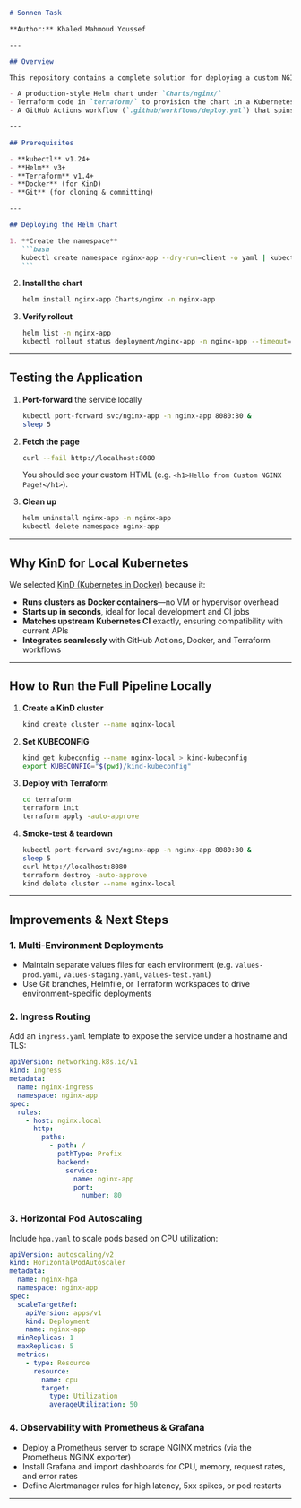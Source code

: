 ````markdown
# Sonnen Task

**Author:** Khaled Mahmoud Youssef

---

## Overview

This repository contains a complete solution for deploying a custom NGINX web application to Kubernetes using Helm and Terraform, fully automated via GitHub Actions. The app serves a bespoke `index.html` page in place of the default NGINX welcome screen. You’ll find:

- A production-style Helm chart under `Charts/nginx/`
- Terraform code in `terraform/` to provision the chart in a Kubernetes cluster
- A GitHub Actions workflow (`.github/workflows/deploy.yml`) that spins up a local KinD cluster, runs Terraform, smoke-tests the service, and tears everything down

---

## Prerequisites

- **kubectl** v1.24+
- **Helm** v3+
- **Terraform** v1.4+
- **Docker** (for KinD)
- **Git** (for cloning & committing)

---

## Deploying the Helm Chart

1. **Create the namespace**
   ```bash
   kubectl create namespace nginx-app --dry-run=client -o yaml | kubectl apply -f -
   ```
````

2. **Install the chart**

   ```bash
   helm install nginx-app Charts/nginx -n nginx-app
   ```

3. **Verify rollout**

   ```bash
   helm list -n nginx-app
   kubectl rollout status deployment/nginx-app -n nginx-app --timeout=2m
   ```

---

## Testing the Application

1. **Port-forward** the service locally

   ```bash
   kubectl port-forward svc/nginx-app -n nginx-app 8080:80 &
   sleep 5
   ```

2. **Fetch the page**

   ```bash
   curl --fail http://localhost:8080
   ```

   You should see your custom HTML (e.g. `<h1>Hello from Custom NGINX Page!</h1>`).

3. **Clean up**

   ```bash
   helm uninstall nginx-app -n nginx-app
   kubectl delete namespace nginx-app
   ```

---

## Why KinD for Local Kubernetes

We selected [KinD (Kubernetes in Docker)](https://kind.sigs.k8s.io/) because it:

- **Runs clusters as Docker containers**—no VM or hypervisor overhead
- **Starts up in seconds**, ideal for local development and CI jobs
- **Matches upstream Kubernetes CI** exactly, ensuring compatibility with current APIs
- **Integrates seamlessly** with GitHub Actions, Docker, and Terraform workflows

---

## How to Run the Full Pipeline Locally

1. **Create a KinD cluster**

   ```bash
   kind create cluster --name nginx-local
   ```

2. **Set KUBECONFIG**

   ```bash
   kind get kubeconfig --name nginx-local > kind-kubeconfig
   export KUBECONFIG="$(pwd)/kind-kubeconfig"
   ```

3. **Deploy with Terraform**

   ```bash
   cd terraform
   terraform init
   terraform apply -auto-approve
   ```

4. **Smoke-test & teardown**

   ```bash
   kubectl port-forward svc/nginx-app -n nginx-app 8080:80 &
   sleep 5
   curl http://localhost:8080
   terraform destroy -auto-approve
   kind delete cluster --name nginx-local
   ```

---

## Improvements & Next Steps

### 1. Multi-Environment Deployments

- Maintain separate values files for each environment (e.g. `values-prod.yaml`, `values-staging.yaml`, `values-test.yaml`)
- Use Git branches, Helmfile, or Terraform workspaces to drive environment-specific deployments

### 2. Ingress Routing

Add an `ingress.yaml` template to expose the service under a hostname and TLS:

```yaml
apiVersion: networking.k8s.io/v1
kind: Ingress
metadata:
  name: nginx-ingress
  namespace: nginx-app
spec:
  rules:
    - host: nginx.local
      http:
        paths:
          - path: /
            pathType: Prefix
            backend:
              service:
                name: nginx-app
                port:
                  number: 80
```

### 3. Horizontal Pod Autoscaling

Include `hpa.yaml` to scale pods based on CPU utilization:

```yaml
apiVersion: autoscaling/v2
kind: HorizontalPodAutoscaler
metadata:
  name: nginx-hpa
  namespace: nginx-app
spec:
  scaleTargetRef:
    apiVersion: apps/v1
    kind: Deployment
    name: nginx-app
  minReplicas: 1
  maxReplicas: 5
  metrics:
    - type: Resource
      resource:
        name: cpu
        target:
          type: Utilization
          averageUtilization: 50
```

### 4. Observability with Prometheus & Grafana

- Deploy a Prometheus server to scrape NGINX metrics (via the Prometheus NGINX exporter)
- Install Grafana and import dashboards for CPU, memory, request rates, and error rates
- Define Alertmanager rules for high latency, 5xx spikes, or pod restarts

---
